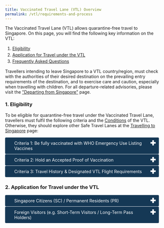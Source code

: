 ```yaml
---
title: Vaccinated Travel Lane (VTL) Overview
permalink: /vtl/requirements-and-process
---
```


The Vaccinated Travel Lane (VTL) allows quarantine-free travel to Singapore. On this page, you will find the following key information on the VTL:
<ol>
	<li style="line-height:1.5;"><a href="#Eligibility">Eligibility</a></li>
	<li style="line-height:1.5;"><a href="#Application">Application for Travel under the VTL</a></li>
	<li style="line-height:1.5;"><a href="#FAQ">Frequently Asked Questions</a></li>
</ol>

Travellers intending to leave Singapore to a VTL country/region, must check with the authorities of their desired destination on the prevailing entry requirements of the destination, and to exercise care and caution, especially when travelling with children. For all departure-related advisories, please visit the <a href="/departing/overview" target="_blank">"Departing from Singapore"</a> page.

<div id="Eligibility"></div>

### 1. Eligibility

To be eligible for quarantine-free travel under the Vaccinated Travel Lane, travellers must fulfil the following criteria and the <a href="/vtl/conditions" target="_blank">Conditions</a> of the VTL. Otherwise, they should explore other Safe Travel Lanes at the <a href="/arriving/overview" target="_blank">Travelling to Singapore</a> page:

<html>

<head>
<meta charset="utf-8">
<title>Test Accordion</title>

<style>

input {
    display: none;
}

label {
    display: block;    
    padding: 10px 30px;
    margin: 0 0 1px 0;
    cursor: pointer;
    background: #153855;
    border-radius: 3px;
    color: #FFF;
    transition: ease .5s;
	position: relative;
}

label:hover {
    background: #346f9e;
}

label::after {
	font-family: "Font Awesome 5 Free";
	content: '\271A';
	font-weight: bold;
	font-size: 22px;
	position: absolute;
	right: 10px;
	top: 6px;
}

input:checked + label::after {
	content: '\2212';
}

.content {
    background: #FFFFFF;
    padding: 10px 25px;
    margin: 0 0 1px 0;
    border-radius: 3px;
}

input + label + .content {
    display: none;
}

input:checked + label + .content {
    display: block;
}
	
</style>
</head>
<body>

<input type="checkbox" id="title1" />
<label for="title1">Criteria 1: Be fully vaccinated with WHO Emergency Use Listing Vaccines</label>

<div class="content">
	<p style="line-height:1.5;">Travellers must be fully vaccinated with WHO EUL vaccines (<a href="/health/vtsg" target="_blank">click here for definition</a> of fully vaccinated) at least two weeks before arrival in Singapore. </p>
		<p style="line-height:1.5;">Unvaccinated travellers who are 12 and below in this calendar year can travel to Singapore via the VTL if accompanied by a fully vaccinated VTL traveller.</p>
</div>

<input type="checkbox" id="title2" />
<label for="title2">Criteria 2: Hold an Accepted Proof of Vaccination</label>

<div class="content">
<p style="line-height:1.5; margin-bottom:15px;">Travellers must be fully vaccinated with WHO EUL vaccines (<a href="/health/vtsg" target="_blank">click here for definition</a> of fully vaccinated) at least two weeks before arrival in Singapore. </p>
 <p style="line-height:1.5; margin-top:0px; margin-bottom:0px; font-size:18px;"><b>Mobile Applications</b></p>
	    <ol style="margin-top:0px; list-style-type: decimal;">
		    <li style="font-size:18px; margin-top:10px; margin-bottom:0px; line-height:1.5;"><a href="https://www.tracetogether.gov.sg/" target="_blank">TraceTogether</a></li>
		     <li style="font-size:18px; margin-top:10px; margin-bottom:0px; line-height:1.5;"><a href="https://www.healthhub.sg/" target="_blank">HealthHub</a></li>
		     <li style="font-size:18px; margin-top:10px; margin-bottom:0px; line-height:1.5;"><a href="http://www.moh.gov.bn/SitePages/bruhealth.aspx" target="_blank">BruHealth</a> (developed by the Government of Brunei</li>
	    </ol>
	    <p style="line-height:1.5; margin-top:10px; margin-bottom:0px; font-size:18px;"><b>Vaccination Certificates</b></p>
	    <ol style="margin-top:0px; list-style-type: decimal;">
		    <li style="font-size:18px; margin-top:10px; margin-bottom:0px; line-height:1.5;">Singapore Vaccination HealthCerts issued via the <a href="https://www.notarise.gov.sg/" target="_blank">Notarise portal</a></li>
			<li style="font-size:18px; margin-top:10px; margin-bottom:0px; line-height:1.5;"><a href="https://ec.europa.eu/info/live-work-travel-eu/coronavirus-response/safe-covid-19-vaccines-europeans/eu-digital-covid-certificate_en" target="_blank">EU Digital COVID Certificates</a> (EU DCC) issued by any VTL country/region</li>
						<li style="font-size:18px; margin-top:10px; margin-bottom:0px; line-height:1.5;"><a href="https://smarthealth.cards/faq.html" target="_blank">SMART Health Cards</a> (SHC) issued by:
			<ol style="margin-top:0px; list-style-type: lower-latin;">
				<li style="font-size:18px; margin-top:10px; margin-bottom:0px; line-height:1.5;">CommonTrust Network issuers in any <a href="/vtl/requirements-and-process#countries" target="_blank">VTL country/region</a> (listed <a href="https://www.commontrustnetwork.org/verifier-list" target="_blank">here</a> and <a href="https://www.commonhealth.org/smart-health-cards" target="_blank">here</a>);</li>
								<li style="font-size:18px; margin-top:10px; margin-bottom:0px; line-height:1.5;"><a href="https://vci.org/issuers" target="_blank">Vaccination Credential Initiative issuers</a></li>
				<li style="font-size:18px; margin-top:10px; margin-bottom:0px; line-height:1.5;">Any Canadian province</li>
							</ol>
			</li>
						<li style="font-size:18px; margin-top:10px; margin-bottom:0px; line-height:1.5;"><a href="https://www.gov.uk/guidance/nhs-covid-pass" target="_blank">National Health Service (NHS) COVID Passes</a> found on the NHS mobile app</li>
		     <li style="font-size:18px; margin-top:10px; margin-bottom:0px; line-height:1.5;"><b>[For entry into Singapore from 7 November 2021, 2359hrs, SGT]</b><a href="https://www.servicesaustralia.gov.au/individuals/subjects/getting-help-during-coronavirus-covid-19/covid-19-vaccinations/what-types-proof-there-are/international-covid-19-vaccination-certificate-proof" target="_blank">International COVID-19 Vaccination Certificate</a> (QR code in <a href="https://www.icao.int/Newsroom/Pages/New-ICAO-VDS-delivers-important-benefits-for-secure-and-efficient-COVID19-testing-and-vaccination-validation.aspx" target="_blank">ICAO Visible Digital Seal for Non-Constrained Environments</a> (VDS-NC) format) issued by any VTL country/region 	  </li>
	<li style="font-size:18px; margin-top:10px; margin-bottom:0px; line-height:1.5;"><b> [For entry into Singapore from 14 November 2021, 2359hrs, SGT]</b> Static QR Code on the <a href="https://ncv.kdca.go.kr/coov" target="_blank">COOV app</a> or COVID-19 Vaccination Certificate issued by the Korea Disease Control and Prevention Agency (KDCA), downloaded from the <a href="https://nip.kdca.go.kr/irgd/civil.do?mnlv1=2&mnlv2=3" target="_blank">KDCA website</a>*</li>	
		    <li style="font-size:18px; margin-top:10px; margin-bottom:0px; line-height:1.5;"><b>[For entry into Singapore from 21 Nov 2021, 2359hrs, SGT] </b> Digital Certificate for COVID-19 Vaccination downloadable from the <a href="https://mysejahtera.malaysia.gov.my/intro_en/" target="_blank">MySejahtera app</a> (developed by the Government of Malaysia)</li>
			</ol>
	    <p style="font-size:18px; margin-top:10px; margin-bottom:15px; line-height:1.5;"><sup>*</sup>Foreign nationals vaccinated in the Republic of Korea should write to the Safe Travel Office using the <a href="https://go.gov.sg/sto-enquiry" target="_blank">enquiry form here</a> and provide their physical vaccination certificate downloaded from the <a href="https://nip.kdca.go.kr/irgd/civil.do?mnlv1=2&mnlv2=3" target="_blank">KDCA website</a>, which will be verified through the unique document number. Foreign nationals who are Singapore Citizens/Permanent Residents will need to present their physical vaccination certificate for verification at check-in and arrival immigration. They are strongly encouraged to self-verify their vaccination certificate <a href="https://nip.kdca.go.kr/irgd/civil.do?MnLv1=2&MnLv2=3" target="_blank">here</a> prior to their trip.</p>
	<p style="font-size:18px; margin-top:0px; margin-bottom:0px; line-height:1.5;"><span style="color:red;"><b><u>For short-term visitors and long-term pass holders</u></b></span><br/><br/><i>If you encounter an error upon uploading the QR code on your vaccination certificate onto the VTP application portal, despite meeting the requirements above, please write to the Safe Travel Office using the <a href="https://go.gov.sg/sto-enquiry" target="_blank">enquiry form here</a> and provide your vaccination certificate.</i> </p>
</div>

<input type="checkbox" id="title3" />
<label for="title3">Criteria 3: Travel History & Designated VTL Flight Requirements</label>

<div class="content">
<p style="line-height:1.5;">Travellers must:
	<ol style="margin-top:0px; list-style-type: lower-roman;">
		<li style="font-size:18px; margin-top:10px; margin-bottom:0px; line-height:1.5;">Arrive in Singapore on a designated VTL flight; and</li>
		<li style="font-size:18px; margin-top:10px; margin-bottom:0px; line-height:1.5;">Have only travelled to / transited via any VTL countries/regions and/or Singapore, in the last 14 consecutive days before departure for Singapore.</li>
	</ol>
	</p>
	<p style="line-height:1.5;"><span style="color:red;"><u>Note:</u></span> Travellers entering Singapore from 11 Nov 2021, 2359hrs, may also have travel history to (i.e. travelled to or transited via) <a href="/shn-and-swab-summary" target="_blank">Category I countries/regions</a> in the last 14 consecutive days before departing for Singapore.</p>
<p style="line-height:1.5;">A list of designated flights from the VTL countries/regions below is available in the <a href="/vtl/travel-checklist" target="_blank">VTL Traveller’s Checklist</a>.
<ol style="margin-top:0px; list-style-type: disc;">
	<li style="font-size:16px; margin-top:10px; margin-bottom:0px; line-height:1.5;"><b>[Active VTL Countries/Regions]</b> Brunei Darussalam, Canada, Denmark<sup>1</sup>, Germany, France<sup>2</sup>, Italy, the Netherlands<sup>3</sup>, Spain<sup>4</sup>, the United Kingdom<sup>5</sup> and the United States6</li>
	<li style="font-size:16px; margin-top:10px; margin-bottom:0px; line-height:1.5;"><b>[For entry into Singapore from 7 Nov 2021, 2359hrs, SGT]</b> Australia and Switzerland</li>
	<li style="font-size:16px; margin-top:10px; margin-bottom:0px; line-height:1.5;"><b>[For entry into Singapore from 14 Nov 2021, 2359hrs, SGT]</b> Republic of Korea</li>
	<li style="font-size:16px; margin-top:10px; margin-bottom:0px; line-height:1.5;"><b>[For entry into Singapore from 18 Nov 2021, 2359hrs, SGT]</b> Austria, Belgium, Bulgaria, Croatia, Cyprus, Czech Republic, Finland, Greece, Hungary, Iceland, Ireland, Liechtenstein, Luxembourg, Malta, Norway, Poland, Portugal, San Marino, Slovakia, Sweden, Turkey and the Vatican City</li>
	<li style="font-size:16px; margin-top:10px; margin-bottom:0px; line-height:1.5;"><b>[For entry into Singapore from 21 Nov 2021, 2359hrs, SGT]</b> Malaysia</li>
	</ol>
	</p>
<p style="margin-top:20px; margin-bottom:0px; font-size:14px; line-height:1.5;"><sup>1</sup>Including the Faroe Islands and Greenland.</p>
	<p style="margin-top:5px; margin-bottom:0px; font-size:14px; line-height:1.5;"><sup>2</sup>Including all overseas departments and regions (DROM), overseas collectivities (COM), overseas territories (TOM), and New Caledonia.</p>
	<p style="margin-top:5px; margin-bottom:0px; font-size:14px; line-height:1.5;"><sup>3</sup>Including Aruba, Curaçao, Sint Maarten, and all special municipalities.</p>
	<p style="margin-top:5px; margin-bottom:0px; font-size:14px; line-height:1.5;"><sup>4</sup>Including the Crown Dependencies (Guernsey, Isle of Man, and Jersey), and all British Overseas Territories.</p>
	<p style="margin-top:5px; margin-bottom:0px; font-size:14px; line-height:1.5;"><sup>5</sup>Including the US territories of American Samoa, Northern Mariana Islands, Guam, Puerto Rico and US Virgin Islands.</p>
</div>
</body>
</html>

### 2. Application for Travel under the VTL

<html>

<head>
<meta charset="utf-8">
<title>Test Accordion</title>

<style>

input {
    display: none;
}

label {
    display: block;    
    padding: 10px 30px;
    margin: 0 0 1px 0;
    cursor: pointer;
    background: #153855;
    border-radius: 3px;
    color: #FFF;
    transition: ease .5s;
	position: relative;
}

label:hover {
    background: #346f9e;
}

label::after {
	font-family: "Font Awesome 5 Free";
	content: '\271A';
	font-weight: bold;
	font-size: 22px;
	position: absolute;
	right: 10px;
	top: 6px;
}

input:checked + label::after {
	content: '\2212';
}

.content {
    background: #FFFFFF;
    padding: 10px 25px;
    margin: 0 0 1px 0;
    border-radius: 3px;
}

input + label + .content {
    display: none;
}

input:checked + label + .content {
    display: block;
}
	
</style>
</head>
<body>

<input type="checkbox" id="title4" />
<label for="title4">Singapore Citizens (SC) / Permanent Residents (PR)</label>

<div class="content">
	<p style="line-height:1.5;">All SC/PRs and unvaccinated children aged 12 and below in the current calendar year <b>do not need to make any applications under the Vaccinated Travel Lane</b>.</p>
		<p style="line-height:1.5;"><b>However, SC/PRs must comply with the requirements stated in the <a href="/vtl/travel-checklist" target="_blank"> VTL Traveller’s Checklist</a></b>, failing which, the prevailing health control measures will apply, which may include serving a Stay-Home Notice.</p>
</div>
	
<input type="checkbox" id="title5" />
<label for="title5">Foreign Visitors (e.g. Short-Term Visitors / Long-Term Pass Holders)</label>

<div class="content">
	<p style="line-height:1.5;"><b><a href="https://go.gov.sg/vtl-portal" target="_blank">CLICK HERE TO APPLY</a></b></p>
	<p style="line-height:1.5;">Travellers departing from the Republic of Korea may only submit their applications from <b>8 November 2021, 1000hrs, SGT</b>.</p>
	<p style="line-height:1.5;">Travellers departing from <b>Austria, Belgium, Bulgaria, Croatia, Cyprus, Czech Republic, Finland, Greece, Hungary, Iceland, Ireland, Liechtenstein, Luxembourg, Malta, Norway, Poland, Portugal, San Marino, Slovakia, Sweden, Turkey and the Vatican City</b> may only submit their applications from <b>12 Nov 2021, 1000hrs, SGT.</b></p>
	<p style="line-height:1.5;">Travellers departing from <b>Malaysia</b> may only submit their applications from <b>15 Nov 2021, 1000hrs, SGT</b>.</p>
	<p style="line-height:1.5;">Please note the following when making the application:
	<ol style="margin-top:0px; list-style-type:disc;">
		<li style="font-size:16px; margin-top:10px; margin-bottom:0px; line-height:1.5;">VTL travellers must also refer to this <a href="/vtl/travel-checklist" target="_blank">travel checklist</a> and the <a href="/vtl/conditions" target="_blank">VTL conditions</a> to ensure they satisfy all VTL requirements, otherwise they may be denied entry to Singapore.</li>
		<li style="font-size:16px; margin-top:10px; margin-bottom:0px; line-height:1.5;">Accompanying children aged 12 and below and are unvaccinated do not need to apply. </li>
		<li style="font-size:16px; margin-top:10px; margin-bottom:0px; line-height:1.5;">Applications must be submitted between 7 and 60 days before the intended date of entry into Singapore. </li>
		<li style="font-size:16px; margin-top:10px; margin-bottom:0px; line-height:1.5;">Applications must be supported with digitally verifiable vaccination certificate QR code(s).</li>
		<li style="font-size:16px; margin-top:10px; margin-bottom:0px; line-height:1.5;">A VTP is valid for 6 calendar days from the traveller’s chosen date of entry.</li>		
	</ol>
	</p>
	</div>
</body>
</html>
